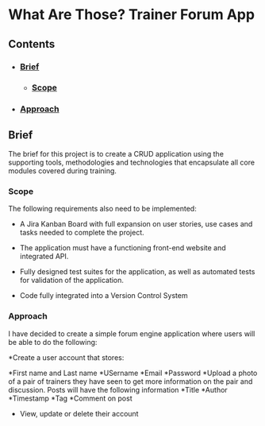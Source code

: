 # **What Are Those? Trainer Forum App**

## **Contents**

* ### [Brief](#Brief)
  * ### [Scope](#Scope)
* ### [Approach](#Approach)

## **Brief**

The brief for this project is to create a CRUD application using the supporting tools, methodologies and technologies that encapsulate all core modules covered during training.

### **Scope**

The following requirements also need to be implemented:

* A Jira Kanban Board with full expansion on user stories, use cases and tasks needed to complete the project.

* The application must have a functioning front-end website and integrated API. 

* Fully designed test suites for the application, as well as automated tests for validation of the application.

* Code fully integrated into a Version Control System

### **Approach**

I have decided to create a simple forum engine application where users will be able to do the following:

*Create a user account that stores:

 *First name and Last name
 *USername
 *Email
 *Password
*Upload a photo of a pair of trainers they have seen to get more information on the pair and discussion. Posts will have the following information
 *Title
 *Author
 *Timestamp
 *Tag
 *Comment on post
 * View, update or delete their account

